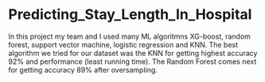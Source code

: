 # Predicting_Stay_Length_In_Hospital
In this project my team and I used many ML algoritmns XG-boost, random forest, support vector machine, logistic regression and KNN.
The best algorithm we tried for our dataset was the KNN for getting highest accuracy 92% and performance (least running time). The Random Forest comes next for getting accuracy 89% after oversampling.
